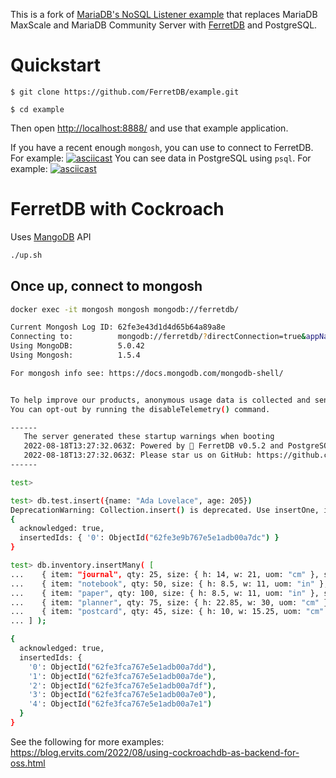 This is a fork of [MariaDB's NoSQL Listener example](https://github.com/mariadb-corporation/dev-example-nosql-listener)
that replaces MariaDB MaxScale and MariaDB Community Server with
[FerretDB](https://github.com/FerretDB/FerretDB) and PostgreSQL.

# Quickstart

```
$ git clone https://github.com/FerretDB/example.git

$ cd example
```

Then open [http://localhost:8888/](http://localhost:8888/) and use that example application.

If you have a recent enough `mongosh`, you can use to connect to FerretDB. For example:
[![asciicast](https://asciinema.org/a/BhBD85JpeLPHrSdyL1jzNFkFq.svg)](https://asciinema.org/a/BhBD85JpeLPHrSdyL1jzNFkFq)
You can see data in PostgreSQL using `psql`. For example:
[![asciicast](https://asciinema.org/a/RgCtFAxvkkp26YRBO6FPSpEUJ.svg)](https://asciinema.org/a/RgCtFAxvkkp26YRBO6FPSpEUJ)


# FerretDB with Cockroach

Uses [MangoDB](https://github.com/MangoDB-io/MangoDB) API

```bash
./up.sh
```

## Once up, connect to mongosh

```bash
docker exec -it mongosh mongosh mongodb://ferretdb/
```

```bash
Current Mongosh Log ID: 62fe3e43d1d4d65b64a89a8e
Connecting to:          mongodb://ferretdb/?directConnection=true&appName=mongosh+1.5.4
Using MongoDB:          5.0.42
Using Mongosh:          1.5.4

For mongosh info see: https://docs.mongodb.com/mongodb-shell/


To help improve our products, anonymous usage data is collected and sent to MongoDB periodically (https://www.mongodb.com/legal/privacy-policy).
You can opt-out by running the disableTelemetry() command.

------
   The server generated these startup warnings when booting
   2022-08-18T13:27:32.063Z: Powered by 🥭 FerretDB v0.5.2 and PostgreSQL 13.0.0.
   2022-08-18T13:27:32.063Z: Please star us on GitHub: https://github.com/FerretDB/FerretDB
------

test>
```

```bash
test> db.test.insert({name: "Ada Lovelace", age: 205})
DeprecationWarning: Collection.insert() is deprecated. Use insertOne, insertMany, or bulkWrite.
{
  acknowledged: true,
  insertedIds: { '0': ObjectId("62fe3e9b767e5e1adb00a7dc") }
}
```


```bash
test> db.inventory.insertMany( [
...    { item: "journal", qty: 25, size: { h: 14, w: 21, uom: "cm" }, status: "A" },
...    { item: "notebook", qty: 50, size: { h: 8.5, w: 11, uom: "in" }, status: "P" },
...    { item: "paper", qty: 100, size: { h: 8.5, w: 11, uom: "in" }, status: "D" },
...    { item: "planner", qty: 75, size: { h: 22.85, w: 30, uom: "cm" }, status: "D" },
...    { item: "postcard", qty: 45, size: { h: 10, w: 15.25, uom: "cm" }, status: "A" },
... ] );
```

```bash
{
  acknowledged: true,
  insertedIds: {
    '0': ObjectId("62fe3fca767e5e1adb00a7dd"),
    '1': ObjectId("62fe3fca767e5e1adb00a7de"),
    '2': ObjectId("62fe3fca767e5e1adb00a7df"),
    '3': ObjectId("62fe3fca767e5e1adb00a7e0"),
    '4': ObjectId("62fe3fca767e5e1adb00a7e1")
  }
}
```

See the following for more examples: https://blog.ervits.com/2022/08/using-cockroachdb-as-backend-for-oss.html
